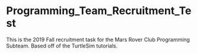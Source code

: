 # Programming_Team_Recruitment_Test

This is the 2019 Fall recruitment task for the Mars Rover Club Programming Subteam. Based off of the TurtleSim tutorials.
